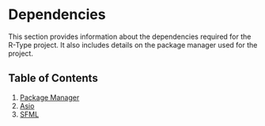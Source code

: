 # Dependencies

This section provides information about the dependencies required for the R-Type project. It also includes details on the package manager used for the project.


## Table of Contents

1. [Package Manager](package-manager.md)
2. [Asio](asio.md)
3. [SFML](sfml.md)
